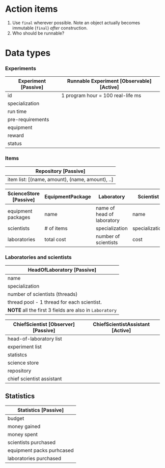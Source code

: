 # Action items

1. Use `final` wherever possible. Note an object actually becomes immutable (`final`) *after* construction.
2. Who should be runnable?

# Data types

### Experiments

Experiment \[Passive\] | Runnable Experiment \[Observable\] \[Active\] |
---------------------- | --------------------------------------------- |
id                     | 1 program hour = 100 real-life ms             |
specialization         |                                               |
run time               |                                               |
pre-requirements       |                                               |
equipment              |                                               |
reward                 |                                               |
status                 |                                               |

### Items

Repository \[Passive\]                          |
----------------------                          |
item list: [(name, amount), (name, amount), ..] |


ScienceStore \[Passive\] | EquipmentPackage | Laboratory                 | Scientist      |
------------------------ | ---------------- | ----------                 | ---------      |
equipment packages       | name             | name of head of laboratory | name           |
scientists               | # of items       | specialization             | specialization |
laboratories             | total cost       | number of scientists       | cost           |

### Laboratories and scientists

HeadOfLaboratory \[Passive\]                             |
----------------------------                             |
name                                                     |
specialization                                           |
number of scientists (threads)                           |
thread pool - 1 thread for each scientist.               |
**NOTE** all the first 3 fields are also in `Laboratory` |


ChiefScientist \[Observer\] \[Passive\] | ChiefScientistAssistant \[Active\] |
--------------------------------------- | ---------------------------------- |
head-of-laboratory list                 |                                    |
experiment list                         |                                    |
statistcs                               |                                    |
science store                           |                                    |
repository                              |                                    |
chief scientist assistant               |                                    |


## Statistics

Statistics \[Passive\]    |
----------------------    |
budget                    |
money gained              |
money spent               |
scientists purchased      |
equipment packs purhcased |
laboratories purchased    |
